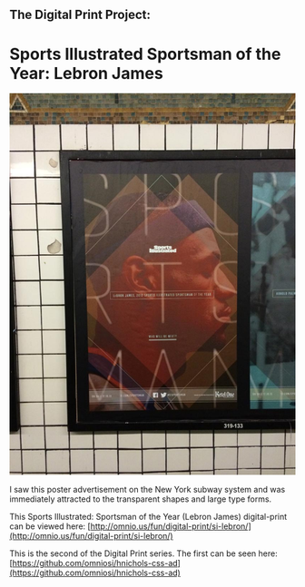 The Digital Print Project:
--------------------------

Sports Illustrated Sportsman of the Year: Lebron James
======================================================

!['Sports Illustrated - Sportsman of the Year: Lebron James' subway poster](/img/SI_lebron_source.jpg "'Sports Illustrated - Sportsman of the Year: Lebron James' subway poster")

I saw this poster advertisement on the New York subway system and was immediately attracted to the transparent shapes and large type forms.

This Sports Illustrated: Sportsman of the Year (Lebron James) digital-print can be viewed here:
[http://omnio.us/fun/digital-print/si-lebron/](http://omnio.us/fun/digital-print/si-lebron/)

This is the second of the Digital Print series. The first can be seen here:
[https://github.com/omniosi/hnichols-css-ad](https://github.com/omniosi/hnichols-css-ad)